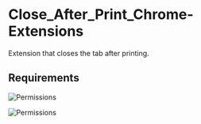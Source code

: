 # Close_After_Print_Chrome-Extensions
 Extension that closes the tab after printing.

## Requirements
![Permissions](https://img.shields.io/badge/Permissions-Chrome.tabs-brightgreen)

![Permissions](https://img.shields.io/badge/Permissions-Chrome.nativeMessaging-brightgreen)

